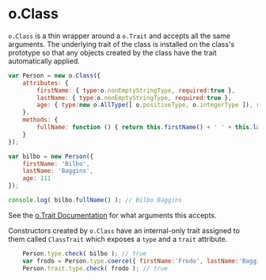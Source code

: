 # o.Class

`o.Class` is a thin wrapper around a `o.Trait` and accepts all the same arguments.  The
underlying trait of the class is installed on the class's prototype so that any objects
created by the class have the trait automatically applied.

```js
var Person = new o.Class({
    attributes: {
        firstName: { type:o.nonEmptyStringType, required:true },
        lastName: { type:o.nonEmptyStringType, required:true },
        age: { type:new o.AllType([ o.positiveType, o.integerType ]), required:true }
    },
    methods: {
        fullName: function () { return this.firstName() + ' ' + this.lastName() }
    }
});

var bilbo = new Person({
    firstName: 'Bilbo',
    lastName: 'Baggins',
    age: 111
});

console.log( bilbo.fullName() ); // Bilbo Baggins
```

See the [o.Trait Documentation](o-Trait.md) for what arguments this accepts.

Constructors created by `o.Class` have an internal-only trait assigned to them called
`ClassTrait` which exposes a `type` and a `trait` attribute.

```js
    Person.type.check( bilbo ); // true
    var frodo = Person.type.coerce({ firstName:'Frodo', lastName:'Baggins', age:33 });
    Person.trait.type.check( frodo ); // true
```

